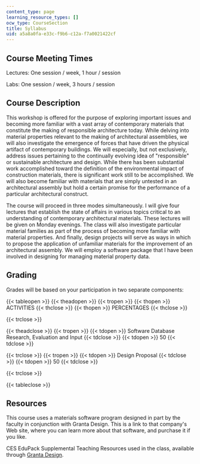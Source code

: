 ```yaml
---
content_type: page
learning_resource_types: []
ocw_type: CourseSection
title: Syllabus
uid: a5a8a0fa-e33c-f9b6-c12a-f7a0021422cf
---
```


Course Meeting Times
--------------------

Lectures: One session / week, 1 hour / session

Labs: One session / week, 3 hours / session

Course Description
------------------

This workshop is offered for the purpose of exploring important issues and becoming more familiar with a vast array of contemporary materials that constitute the making of responsible architecture today. While delving into material properties relevant to the making of architectural assemblies, we will also investigate the emergence of forces that have driven the physical artifact of contemporary buildings. We will especially, but not exclusively, address issues pertaining to the continually evolving idea of "responsible" or sustainable architecture and design. While there has been substantial work accomplished toward the definition of the environmental impact of construction materials, there is significant work still to be accomplished. We will also become familiar with materials that are simply untested in an architectural assembly but hold a certain promise for the performance of a particular architectural construct.

The course will proceed in three modes simultaneously. I will give four lectures that establish the state of affairs in various topics critical to an understanding of contemporary architectural materials. These lectures will be given on Monday evenings. The class will also investigate particular material families as part of the process of becoming more familiar with material properties. And finally, design projects will serve as ways in which to propose the application of unfamiliar materials for the improvement of an architectural assembly. We will employ a software package that I have been involved in designing for managing material property data.

Grading
-------

Grades will be based on your participation in two separate components:

{{< tableopen >}}
{{< theadopen >}}
{{< tropen >}}
{{< thopen >}}
ACTIVITIES
{{< thclose >}}
{{< thopen >}}
PERCENTAGES
{{< thclose >}}

{{< trclose >}}

{{< theadclose >}}
{{< tropen >}}
{{< tdopen >}}
Software Database Research, Evaluation and Input
{{< tdclose >}}
{{< tdopen >}}
50
{{< tdclose >}}

{{< trclose >}}
{{< tropen >}}
{{< tdopen >}}
Design Proposal
{{< tdclose >}}
{{< tdopen >}}
50
{{< tdclose >}}

{{< trclose >}}

{{< tableclose >}}

Resources
---------

This course uses a materials software program designed in part by the faculty in conjunction with Granta Design. This is a link to that company's Web site, where you can learn more about that software, and purchase it if you like.

CES EduPack Supplemental Teaching Resources used in the class, available through [Granta Design](http://www.grantadesign.com/education/).